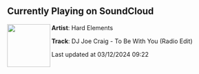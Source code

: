 ## Currently Playing on SoundCloud

[<img align="left" width="100" src="https://i1.sndcdn.com/artworks-MhodMwR7FOKF-0-t500x500.jpg">](https://soundcloud.com/hardelements/dj-joe-craig-to-be-with-you?in=saxurn/sets/w-stream)

**Artist**: Hard Elements 

**Track**: DJ Joe Craig - To Be With You (Radio Edit)

Last updated at 03/12/2024 09:22
